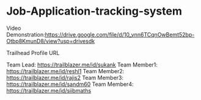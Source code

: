 # Job-Application-tracking-system
Video Demonstration:https://drive.google.com/file/d/10_vnn6TCqnOwBemt52bp-Otbp8KmunD8/view?usp=drivesdk

Trailhead Profile URL

Team Lead: https://trailblazer.me/id/sukank
Team Member1: https://trailblazer.me/id/reshl1
Team Member2: https://trailblazer.me/id/rajis2
Team Member3: https://trailblazer.me/id/sandm60
Team Member4: https://trailblazer.me/id/siibmaths
